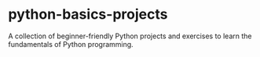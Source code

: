 # python-basics-projects
A collection of beginner-friendly Python projects and exercises to learn the fundamentals of Python programming.
